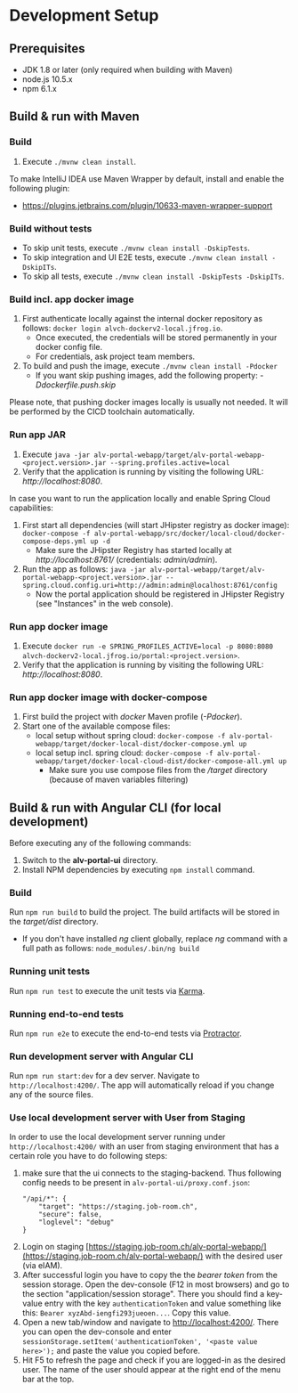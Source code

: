 # Development Setup

## Prerequisites

* JDK 1.8 or later (only required when building with Maven)
* node.js 10.5.x
* npm 6.1.x

## Build & run with Maven

### Build

1. Execute `./mvnw clean install`.

To make IntelliJ IDEA use Maven Wrapper by default, install and enable the following plugin:
* https://plugins.jetbrains.com/plugin/10633-maven-wrapper-support

### Build without tests

* To skip unit tests, execute `./mvnw clean install -DskipTests`.
* To skip integration and UI E2E tests, execute `./mvnw clean install -DskipITs`.
* To skip all tests, execute `./mvnw clean install -DskipTests -DskipITs`.

### Build incl. app docker image

1. First authenticate locally against the internal docker repository as follows: `docker login alvch-dockerv2-local.jfrog.io`.
    * Once executed, the credentials will be stored permanently in your docker config file.
    * For credentials, ask project team members.
1. To build and push the image, execute `./mvnw clean install -Pdocker`
    * If you want skip pushing images, add the following property: *-Ddockerfile.push.skip*

Please note, that pushing docker images locally is usually not needed. It will be performed by the CICD toolchain automatically.

### Run app JAR

1. Execute `java -jar alv-portal-webapp/target/alv-portal-webapp-<project.version>.jar --spring.profiles.active=local`
1. Verify that the application is running by visiting the following URL: _http://localhost:8080_.

In case you want to run the application locally and enable Spring Cloud capabilities:
1. First start all dependencies (will start JHipster registry as docker image): `docker-compose -f alv-portal-webapp/src/docker/local-cloud/docker-compose-deps.yml up -d`
    * Make sure the JHipster Registry has started locally at _http://localhost:8761/_ (credentials: _admin/admin_).
1. Run the app as follows: `java -jar alv-portal-webapp/target/alv-portal-webapp-<project.version>.jar --spring.cloud.config.uri=http://admin:admin@localhost:8761/config`
    * Now the portal application should be registered in JHipster Registry (see "Instances" in the web console).

### Run app docker image

1. Execute `docker run -e SPRING_PROFILES_ACTIVE=local -p 8080:8080 alvch-dockerv2-local.jfrog.io/portal:<project.version>`.   
1. Verify that the application is running by visiting the following URL: _http://localhost:8080_.

### Run app docker image with docker-compose

1. First build the project with _docker_ Maven profile (_-Pdocker_).
1. Start one of the available compose files:
    * local setup without spring cloud: `docker-compose -f alv-portal-webapp/target/docker-local-dist/docker-compose.yml up`
    * local setup incl. spring cloud: `docker-compose -f alv-portal-webapp/target/docker-local-cloud-dist/docker-compose-all.yml up`
         * Make sure you use compose files from the _/target_ directory (because of maven variables filtering)

## Build & run with Angular CLI (for local development) 

Before executing any of the following commands:
1. Switch to the **alv-portal-ui** directory.
1. Install NPM dependencies by executing `npm install` command.

### Build

Run `npm run build` to build the project. The build artifacts will be stored in the _target/dist_ directory.
* If you don't have installed _ng_ client globally, replace _ng_ command with a full path as follows: `node_modules/.bin/ng build`

### Running unit tests

Run `npm run test` to execute the unit tests via [Karma](https://karma-runner.github.io).

### Running end-to-end tests

Run `npm run e2e` to execute the end-to-end tests via [Protractor](http://www.protractortest.org/).

### Run development server with Angular CLI

Run `npm run start:dev` for a dev server. Navigate to `http://localhost:4200/`. The app will automatically reload if you change any of the source files.

### Use local development server with User from Staging
In order to use the local development server running under `http://localhost:4200/` with an user from staging environment that has a certain role you have to do following steps: 
1. make sure that the ui connects to the staging-backend. Thus following config needs to be present in `alv-portal-ui/proxy.conf.json`:  
    ```  
    "/api/*": {
        "target": "https://staging.job-room.ch",  
        "secure": false,  
        "loglevel": "debug"  
    }
    ```
1. Login on staging [https://staging.job-room.ch/alv-portal-webapp/](https://staging.job-room.ch/alv-portal-webapp/) with the desired user (via eIAM).
1. After successful login you have to copy the the _bearer token_ from the session storage. Open the dev-console (F12 in most browsers) and go to the section "application/session storage". There you should find a key-value entry with the key `authenticationToken` and value something like this: `Bearer xyzAbd-iengfi293jueoen...`. Copy this value.
1. Open a new tab/window and navigate to [http://localhost:4200/](http://localhost:4200/). There you can open the dev-console and enter `sessionStorage.setItem('authenticationToken', '<paste value here>');` and paste the value you copied before.
1. Hit F5 to refresh the page and check if you are logged-in as the desired user. The name of the user should appear at the right end of the menu bar at the top.
